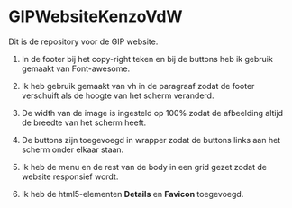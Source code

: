 # GIPWebsiteKenzoVdW

Dit is de repository voor de GIP website.

1. In de footer bij het copy-right teken en bij de buttons heb ik gebruik gemaakt van Font-awesome.
2. Ik heb gebruik gemaakt van vh in de paragraaf zodat de footer verschuift als de hoogte van het scherm veranderd.
3. De width van de image is ingesteld op 100% zodat de afbeelding altijd de breedte van het scherm heeft.
4. De buttons zijn toegevoegd in wrapper zodat de buttons links aan het scherm onder elkaar staan.

5. Ik heb de menu en de rest van de body in een grid gezet zodat de website responsief wordt.
6. Ik heb de html5-elementen **Details** en **Favicon** toegevoegd.
